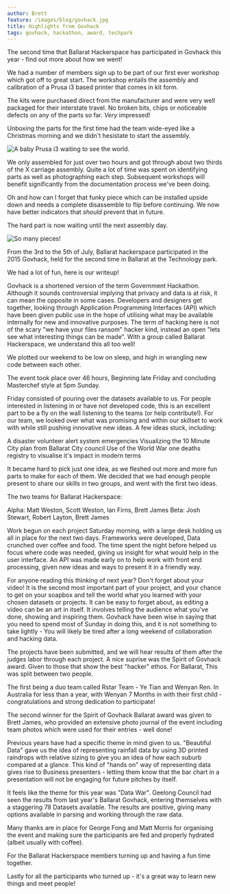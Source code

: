 ```yaml
---
author: Brett
feature: /images/blog/govhack.jpg
title: Highlights from Govhack
tags: govhack, hackathon, award, techpark
---
```

The second time that Ballarat Hackerspace has participated in Govhack this year - find out more about how we went!
<!--more-->

<div class="row">
  <div class="col-sm-6">
    <p>We had a number of members sign up to be part of our first ever workshop which got off to great start. The workshop entails the assembly and calibration of a Prusa i3 based printer that comes in kit form.</p>
    <p>The kits were purchased direct from the manufacturer and were very well packaged for their interstate travel. No broken bits, chips or noticeable defects on any of the parts so far. <i>Very</i> impressed!</p>
    <p>Unboxing the parts for the first time had the team wide-eyed like a Christmas morning and we didn't hesistate to start the assembly.</p>
  </div>
  <div class="col-sm-6">
    <img src="https://farm6.staticflickr.com/5794/21005661106_a391ee682b_z_d.jpg" class="img-responsive center-block" alt="A baby Prusa i3 waiting to see the world."/>
  </div>
</div>
<div class="row">
  <div class="col-sm-6">
    <p>We only assembled for just over two hours and got through about two thirds of the X carriage assembly. Quite a lot of time was spent on identifying parts as well as photographing each step. Subsequent workshops will benefit significantly from the documentation process we've been doing.</p>
    <p>Oh and how can I forget that funky piece which can be installed upside down and needs a complete disassemble to flip before continuing. We now have better indicators that <i>should</i> prevent that in future.</p>
    <p>The hard part is now waiting until the next assembly day.</p>
  </div>
  <div class="col-sm-6">
    <img src="https://farm6.staticflickr.com/5743/21344139719_5fbd404a33_z_d.jpg" class="img-responsive center-block" alt="So many pieces!"/>
  </div>
</div>






From the 3rd to the 5th of July, Ballarat hackerspace participated in the 2015 Govhack, held for the second time in Ballarat at the Technology park.

We had a lot of fun, here is our writeup!

Govhack is a shortened version of the term Government Hackathon. Although it sounds controversial implying that privacy and data is at risk, it can mean the opposite in some cases. Developers and designers get together, looking through Application Programming Interfaces (API) which have been given public use in the hope of utilising what may be available internally for new and innovative purposes. The term of hacking here is not of the scary "we have your files ransom" hacker kind, instead an open "lets see what interesting things can be made". With a group called Ballarat Hackerspace, we understand this all too well!

We plotted our weekend to be low on sleep, and high in wrangling new code between each other.

The event took place over 46 hours, Beginning late Friday and concluding Masterchef style at 5pm Sunday.

Friday consisted of pouring over the datasets available to us. For people interested in listening in or have not developed code, this is an excellent part to be a fly on the wall listening to the teams (or help contribute!). For our team, we looked over what was promising and within our skillset to work with while still pushing innovative new ideas. A few ideas stuck, including:

   A disaster volunteer alert system emergencies
   Visualizing the 10 Minute City plan from Ballarat City council
   Use of the World War one deaths registry to visualise it's impact in modern terms

It became hard to pick just one idea, as we fleshed out more and more fun parts to make for each of them. We decided that we had enough people present to share our skills in two groups, and went with the first two ideas.

The two teams for Ballarat Hackerspace:

   Alpha: Matt Weston, Scott Weston, Ian Firns, Brett James
   Beta: Josh Stewart, Robert Layton, Brett James

Work begun on each project Saturday morning, with a large desk holding us all in place for the next two days. Frameworks were developed, Data crunched over coffee and food. The time spent the night before helped us focus where code was needed, giving us insight for what would help in the user interface. An API was made early on to help work with front end processing, given new ideas and ways to present it in a friendly way.

For anyone reading this thinking of next year? Don't forget about your video! It is the second most important part of your project, and your chance to get on your soapbox and tell the world what you learned with your chosen datasets or projects. It can be easy to forget about, as editing a video can be an art in itself. It involves telling the audience what you've done, showing and inspiring them. Govhack have been wise in saying that you need to spend most of Sunday in doing this, and it is not something to take lightly - You will likely be tired after a long weekend of collaboration and hacking data.

The projects have been submitted, and we will hear results of them after the judges labor through each project. A nice suprise was the Spirit of Govhack award.  Given to those that show the best "hacker" ethos. For Ballarat, This was split between two people.

The first being a duo team called Rstar Team - Ye Tian and Wenyan Ren. In Australia for less than a year, with Wenyan 7 Months in with their first child - congratulations and strong dedication to participate!

The second winner for the Spirit of Govhack Ballarat award was given to Brett James, who provided an extensive photo journal of the event including team photos which were used for their entries - well done!

Previous years have had a specific theme in mind given to us. "Beautiful Data" gave us the idea of representing rainfall data by using 3D printed raindrops with relative sizing to give you an idea of how each suburb compared at a glance. This kind of "hands on" way of representing data gives rise to Business presenters - letting them know that the bar chart in a presentation will not be engaging for future pitches by itself.

It feels like the theme for this year was "Data War". Geelong Council had seen the results from last year's Ballarat Govhack, entering themselves with a staggering 78 Datasets available. The results are positive, giving many options available in parsing and working through the raw data.

Many thanks are in place for George Fong and Matt Morris for organising the event and making sure the participants are fed and properly hydrated (albeit usually with coffee).

For the Ballarat Hackerspace members turning up and having a fun time together.

Lastly for all the participants who turned up - it's a great way to learn new things and meet people!
